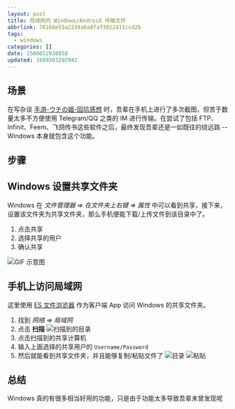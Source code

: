 ```yaml
---
layout: post
title: 局域网内 Windows/Android 传输文件
abbrlink: 7616be55a2234a6a8faf3922411ccd2b
tags:
  - windows
categories: []
date: 1580652938058
updated: 1609303292942
---
```


## 场景

在写杂谈 [手游-ウチの姫-回坑感想](/p/d6cb150792f94929af671bc6b685657f) 时，吾辈在手机上进行了多次截图，但苦于数量太多不方便使用 Telegram/QQ 之类的 IM 进行传输。在尝试了包括 FTP、Infinit、Feem、飞鸽传书这些软件之后，最终发现吾辈还是一如既往的绕远路 -- Windows 本身就包含这个功能。

## 步骤

## Windows 设置共享文件夹

Windows 在 *文件管理器 => 在文件夹上右键 => 属性* 中可以看到共享，接下来，设置该文件夹为共享文件夹，那么手机便能下载/上传文件到该目录中了。

1. 点击共享
2. 选择共享的用户
3. 确认共享

![GIF 示意图](https://cdn.jsdelivr.net/gh/rxliuli/img-bed/20191229233129.gif)

## 手机上访问局域网

这里使用 [ES 文件浏览器](https://www.coolapk.com/apk/com.estrongs.android.pop) 作为客户端 App 访问 Windows 的共享文件夹。

1. 找到 *网络 => 局域网*
2. 点击 **扫描**
   ![扫描到的目录](https://cdn.jsdelivr.net/gh/rxliuli/img-bed/20191229232158.png)
3. 点击扫描到的共享计算机
4. 输入上面选择的共享用户的 `Username/Password`
5. 然后就能看到共享文件夹，并且能够复制/粘贴文件了
   ![目录](https://cdn.jsdelivr.net/gh/rxliuli/img-bed/20191229232200.png)
   ![粘贴](https://cdn.jsdelivr.net/gh/rxliuli/img-bed/20191229232159.png)

## 总结

Windows 真的有很多相当好用的功能，只是由于功能太多导致吾辈未曾发现呢
